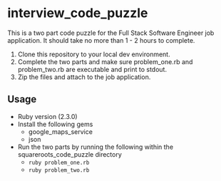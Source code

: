 # interview_code_puzzle
This is a two part code puzzle for the Full Stack Software Engineer job application. It should take no more than 1 - 2 hours to complete.

1) Clone this repository to your local dev environment.
2) Complete the two parts and make sure problem_one.rb and problem_two.rb are executable and print to stdout.
3) Zip the files and attach to the job application.

## Usage
* Ruby version (2.3.0)
* Install the following gems
  * google_maps_service
  * json
* Run the two parts by running the following within the squareroots_code_puzzle directory
  * `ruby problem_one.rb`
  * `ruby problem_two.rb`
